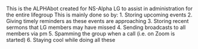 This is the ALPHAbot created for NS-Alpha LG to assist in administration for the entire lifegroup
This is mainly done so by:
    1. Storing upcoming events
    2. Giving timely reminders as these events are approaching
    3. Storing recent sermons that LG members may have missed
    4. Sending broadcasts to all members via pm
    5. Spamming the group when a call (i.e. on Zoom is started)
    6. Staying cool while doing all these